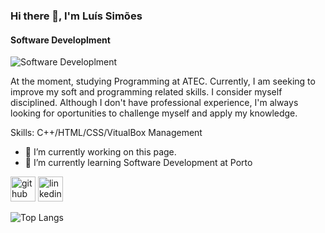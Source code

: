 ### Hi there 👋, I'm Luís Simões
#### Software Developlment
![Software Developlment](https://media.istockphoto.com/id/857419338/photo/man-sitting-at-desk-and-working-on-laptop-at-night.jpg?s=612x612&w=0&k=20&c=PljluDRtQ2gTiPf1N2Z0W2p8nvxkXQy0P7NjDp4AYuw=)

At the moment, studying Programming at ATEC. Currently, I am seeking to improve my soft and programming related skills. I consider myself disciplined. Although I don't have professional experience, I'm always looking for oportunities to challenge myself and apply my knowledge.

Skills: C++/HTML/CSS/VitualBox Management

- 🔭 I’m currently working on this page. 
- 🌱 I’m currently learning Software Development at Porto 


[<img src='https://cdn.jsdelivr.net/npm/simple-icons@3.0.1/icons/github.svg' alt='github' height='40'>](https://github.com/Luismcs)  [<img src='https://cdn.jsdelivr.net/npm/simple-icons@3.0.1/icons/linkedin.svg' alt='linkedin' height='40'>](https://www.linkedin.com/in/https://www.linkedin.com/in/lu%C3%ADs-sim%C3%B5es-383bb1260//)  



![Top Langs](https://github-readme-stats.vercel.app/api/top-langs/?username=Luismcs&layout=compact)

<!--
**Luismcs/Luismcs** is a ✨ _special_ ✨ repository because its `README.md` (this file) appears on your GitHub profile.

Here are some ideas to get you started:

- 🔭 I’m currently working on ...
- 🌱 I’m currently learning ...
- 👯 I’m looking to collaborate on ...
- 🤔 I’m looking for help with ...
- 💬 Ask me about ...
- 📫 How to reach me: ...
- 😄 Pronouns: ...
- ⚡ Fun fact: ...
-->
